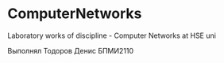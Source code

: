 # ComputerNetworks
Laboratory works of discipline - Computer Networks at HSE uni

Выполнял Тодоров Денис БПМИ2110

